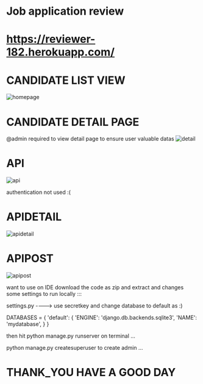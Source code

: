 # Job application review
# https://reviewer-182.herokuapp.com/


# CANDIDATE LIST VIEW
![homepage](https://user-images.githubusercontent.com/103807395/169312257-9b074da5-55d6-4ca4-80ef-a03d3cacad35.png)

# CANDIDATE DETAIL PAGE
@admin required to view detail page to ensure user valuable datas
![detail](https://user-images.githubusercontent.com/103807395/169312452-0558df87-c6c1-43b9-9be9-b7da7567269b.png)

# API
![api](https://user-images.githubusercontent.com/103807395/169312976-39e6afaa-a44a-4ed2-965d-a4d0461637b1.png)


authentication not used :(
# APIDETAIL
![apidetail](https://user-images.githubusercontent.com/103807395/169312981-88ec7e0b-1e43-4acf-a10e-6c6ce4453e79.png)


# APIPOST
![apipost](https://user-images.githubusercontent.com/103807395/169312987-21479cd9-9572-4e5f-8585-ad08bb350159.png)


want to use on IDE download the code as zip and extract and changes some settings to run locally :::

settings.py ----> use secretkey and change database to default as :)

DATABASES = {
    'default': {
        'ENGINE': 'django.db.backends.sqlite3',
        'NAME': 'mydatabase',
    }
}

then hit python manage.py runserver on terminal ...

python manage.py createsuperuser to create admin ...

# THANK_YOU HAVE A GOOD DAY
